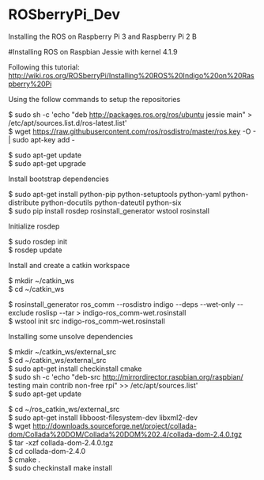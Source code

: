 # ROSberryPi_Dev

Installing the ROS on Raspberry Pi 3 and Raspberry Pi 2 B   

#Installing ROS on Raspbian Jessie with kernel 4.1.9   

Following this tutorial: http://wiki.ros.org/ROSberryPi/Installing%20ROS%20Indigo%20on%20Raspberry%20Pi   
   
Using the follow commands to setup the repositories   
   
$ sudo sh -c 'echo "deb http://packages.ros.org/ros/ubuntu jessie main" > /etc/apt/sources.list.d/ros-latest.list'   
$ wget https://raw.githubusercontent.com/ros/rosdistro/master/ros.key -O - | sudo apt-key add -   

$ sudo apt-get update   
$ sudo apt-get upgrade   

Install bootstrap dependencies   

$ sudo apt-get install python-pip python-setuptools python-yaml python-distribute python-docutils python-dateutil python-six   
$ sudo pip install rosdep rosinstall_generator wstool rosinstall   

Initialize rosdep   

$ sudo rosdep init   
$ rosdep update   

Install and create a catkin workspace   

$ mkdir ~/catkin_ws   
$ cd ~/catkin_ws   

$ rosinstall_generator ros_comm --rosdistro indigo --deps --wet-only --exclude roslisp --tar > indigo-ros_comm-wet.rosinstall   
$ wstool init src indigo-ros_comm-wet.rosinstall    

Installing some unsolve dependencies

$ mkdir ~/catkin_ws/external_src      
$ cd ~/catkin_ws/external_src   
$ sudo apt-get install checkinstall cmake   
$ sudo sh -c 'echo "deb-src http://mirrordirector.raspbian.org/raspbian/ testing main contrib non-free rpi" >> /etc/apt/sources.list'   
$ sudo apt-get update   

$ cd ~/ros_catkin_ws/external_src   
$ sudo apt-get install libboost-filesystem-dev libxml2-dev   
$ wget http://downloads.sourceforge.net/project/collada-dom/Collada%20DOM/Collada%20DOM%202.4/collada-dom-2.4.0.tgz   
$ tar -xzf collada-dom-2.4.0.tgz   
$ cd collada-dom-2.4.0   
$ cmake .   
$ sudo checkinstall make install   


